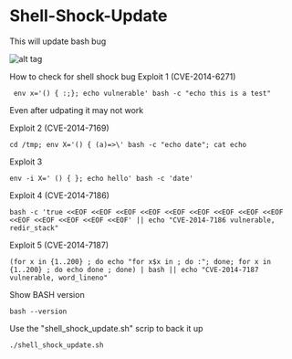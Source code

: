 Shell-Shock-Update
==================
This will update bash bug

![alt tag](http://1-ps.googleusercontent.com/xk/N9L3X-V9UrL_eUPKLbuc-HPsGa/www.stevejenkins.com/stevejenkins.com/blog/wp-content/uploads/2014/09/620x375xshellshock.jpg.pagespeed.ic.q4z8ls0VZbEV9gnL6u8k.webp)


How to check for shell shock bug
Exploit 1 (CVE-2014-6271)

``` env x='() { :;}; echo vulnerable' bash -c "echo this is a test"```

Even after udpating it may not work

Exploit 2 (CVE-2014-7169)

```cd /tmp; env X='() { (a)=>\' bash -c "echo date"; cat echo```

Exploit 3

```env -i X=' () { }; echo hello' bash -c 'date'```

Exploit 4 (CVE-2014-7186)

```bash -c 'true <<EOF <<EOF <<EOF <<EOF <<EOF <<EOF <<EOF <<EOF <<EOF <<EOF <<EOF <<EOF <<EOF <<EOF' || echo "CVE-2014-7186 vulnerable, redir_stack"```

Exploit 5 (CVE-2014-7187)

```(for x in {1..200} ; do echo "for x$x in ; do :"; done; for x in {1..200} ; do echo done ; done) | bash || echo "CVE-2014-7187 vulnerable, word_lineno"```

Show BASH version

```bash --version```

Use the "shell_shock_update.sh" scrip to back it up

``` ./shell_shock_update.sh ```



